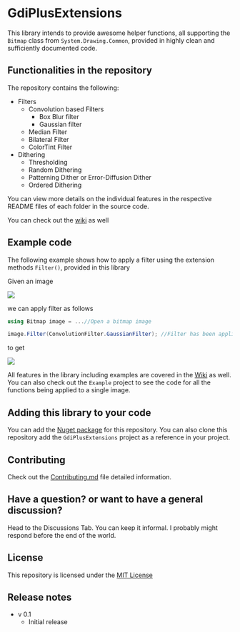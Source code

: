 # GdiPlusExtensions

This library intends to provide awesome helper functions, all supporting the `Bitmap` class from `System.Drawing.Common`, provided in highly clean and sufficiently documented code.

## Functionalities in the repository

The repository contains the following:

- Filters
	- Convolution based Filters
		- Box Blur filter
		- Gaussian filter
	- Median Filter
	- Bilateral Filter
	- ColorTint Filter
- Dithering
	- Thresholding
	- Random Dithering
	- Patterning Dither or Error-Diffusion Dither
	- Ordered Dithering

You can view more details on the individual features in the respective README files of each folder in the source code.

You can check out the [wiki](https://github.com/AzuxirenLeadGuy/GdiPlusExtension/wiki) as well

## Example code

The following example shows how to apply a filter using the extension methods `Filter()`, provided in this library

Given an image 

![](https://raw.githubusercontent.com/wiki/AzuxirenLeadGuy/GdiPlusExtension/Images/x.jpg)

we can apply filter as follows 

```cs
using Bitmap image = ...//Open a bitmap image

image.Filter(ConvolutionFilter.GaussianFilter); //Filter has been applied!
```

to get

![](https://raw.githubusercontent.com/wiki/AzuxirenLeadGuy/GdiPlusExtension/Images/FilteredImages/x-Gaussian_Blur_Filter.png)

All features in the library including examples are covered in the [Wiki](https://github.com/AzuxirenLeadGuy/GdiPlusExtension/wiki) as well. You can also check out the `Example` project to see the code for all the functions being applied to a single image.

## Adding this library to your code

You can add the [Nuget package](https://www.nuget.org/packages/Azuxiren.GdiPlusExtensions/) for this repository. You can also clone this repository add the `GdiPlusExtensions` project as a reference in your project.


## Contributing

Check out the [Contributing.md](./CONTRIBUTING.md) file detailed information.

## Have a question? or want to have a general discussion?

Head to the Discussions Tab. You can keep it informal. I probably might respond before the end of the world.

## License

This repository is licensed under the [MIT License](./LICENSE)

## Release notes

- v 0.1
	- Initial release